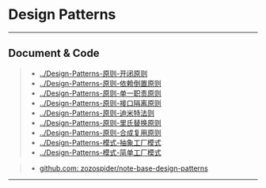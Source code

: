 # Design Patterns

---

## Document & Code
> * [../Design-Patterns-原则-开闭原则](https://github.com/zozospider/note/blob/master/base/Design-Patterns/Design-Patterns-原则-开闭原则.md)
> * [../Design-Patterns-原则-依赖倒置原则](https://github.com/zozospider/note/blob/master/base/Design-Patterns/Design-Patterns-原则-依赖倒置原则.md)
> * [../Design-Patterns-原则-单一职责原则](https://github.com/zozospider/note/blob/master/base/Design-Patterns/Design-Patterns-原则-单一职责原则.md)
> * [../Design-Patterns-原则-接口隔离原则](https://github.com/zozospider/note/blob/master/base/Design-Patterns/Design-Patterns-原则-接口隔离原则.md)
> * [../Design-Patterns-原则-迪米特法则](https://github.com/zozospider/note/blob/master/base/Design-Patterns/Design-Patterns-原则-迪米特法则.md)
> * [../Design-Patterns-原则-里氏替换原则](https://github.com/zozospider/note/blob/master/base/Design-Patterns/Design-Patterns-原则-里氏替换原则.md)
> * [../Design-Patterns-原则-合成复用原则](https://github.com/zozospider/note/blob/master/base/Design-Patterns/Design-Patterns-原则-合成复用原则.md)
> * [../Design-Patterns-模式-抽象工厂模式](https://github.com/zozospider/note/blob/master/base/Design-Patterns/Design-Patterns-模式-抽象工厂模式.md)
> * [../Design-Patterns-模式-简单工厂模式](https://github.com/zozospider/note/blob/master/base/Design-Patterns/Design-Patterns-模式-简单工厂模式.md)

> * [github.com: zozospider/note-base-design-patterns](https://github.com/zozospider/note-base-design-patterns)

---
